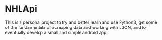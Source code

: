 # NHLApi

This is a personal project to try and better learn and use Python3, get some of the fundamentals of scrapping data and working with JSON, and to eventually develop a small and simple android app. 
